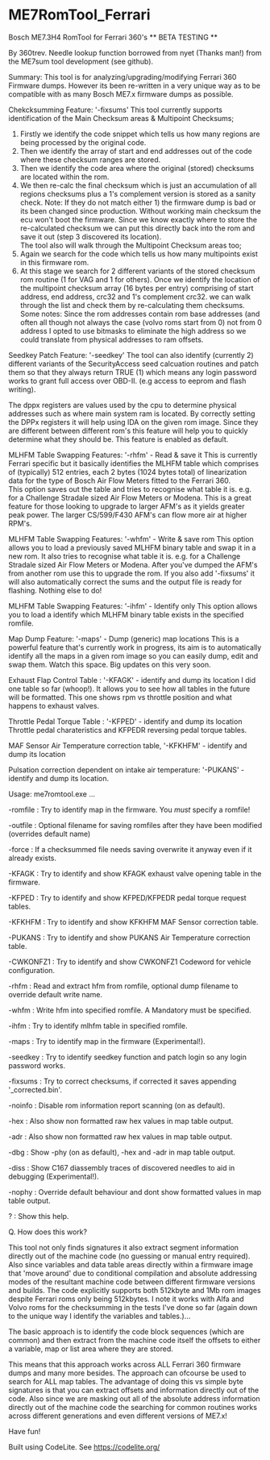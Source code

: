 # ME7RomTool_Ferrari
   Bosch ME7.3H4 RomTool for Ferrari 360's  ** BETA TESTING **

   By 360trev. Needle lookup function borrowed from nyet (Thanks man!) from
   the ME7sum tool development (see github).

   Summary:
   This tool is for analyzing/upgrading/modifying Ferrari 360 Firmware dumps.
   However its been re-written in a very unique way as to be compatible with
   as many Bosch ME7.x firmware dumps as possible.

   Chekcksumming Feature:  '-fixsums'
   This tool currently supports identification of the Main Checksum areas & Multipoint
   Checksums;
   1. Firstly we identify the code snippet which tells us how many regions are
   being processed by the original code.
   2. Then we identify the array of start and end addresses out of the code where 
   these checksum ranges are stored.
   3. Then we identify the code area where the original (stored) checksums are
   located within the rom.
   4. We then re-calc the final checksum which is just an accumulation of all 
   regions checksums plus a 1's complement version is stored as a sanity check.
   Note: If they do not match either 1) the firmware dump is bad or its been changed
   since production. Without working main checksum the ecu won't boot the firmware.
   Since we know exactly where to store the re-calculated checksum we can put this
   directly back into the rom and save it out (step 3 discovered its location).   
   The tool also will walk through the Multipoint Checksum areas too;
   1. Again we search for the code which tells us how many multipoints exist in
   this firmware rom.
   2. At this stage we search for 2 different variants of the stored checksum
   rom routine (1 for VAG and 1 for others). Once we identify the location of the
   multipoint checksum array (16 bytes per entry) comprising of start address,
   end address, crc32 and 1's complement crc32. we can walk through the list
   and check them by re-calculating them checksums.
   Some notes: Since the rom addresses contain rom base addresses (and often 
   all though not always the case (volvo roms start from 0) not from 0 address I
   opted to use bitmasks to eliminate the high address so we could translate from
   physical addresses to ram offsets.

   Seedkey Patch Feature: '-seedkey'
   The tool can also identify (currently 2) different variants of the SecurityAccess 
   seed calcuation routines and patch them so that they always return TRUE (1) which 
   means any login password works to grant full access over OBD-II. (e.g access to 
   eeprom and flash writing).

   The dppx registers are values used by the cpu to determine physical addresses
   such as where main system ram is located. By correctly setting the DPPx registers
   it will help using IDA on the given rom image. Since they are different between
   different rom's this feature will help you to quickly determine what they should be.
   This feature is enabled as default.

   MLHFM Table Swapping Features: '-rhfm' - Read & save it
   This is currently Ferrari specific but it basically identifies the
   MLHFM table which comprises of (typically) 512 entries, each 2 bytes 
   (1024 bytes total) of linearization data for the type of Bosch Air Flow Meters
   fitted to the Ferrari 360.   
   This option saves out the table and tries to recognise what table it is. e.g. for 
   a Challenge Stradale sized Air Flow Meters or Modena.
   This is a great feature for those looking to upgrade to larger AFM's as it yields
   greater peak power. The larger CS/599/F430 AFM's can flow more air at higher RPM's.

   MLHFM Table Swapping Features: '-whfm' - Write & save rom
   This option allows you to load a previously saved MLHFM binary table and swap it
   in a new rom. It also tries to recognise what table it is. e.g. for 
   a Challenge Stradale sized Air Flow Meters or Modena. After you've dumped the
   AFM's from another rom use this to upgrade the rom. If you also add '-fixsums'
   it will also automatically correct the sums and the output file is ready for
   flashing. Nothing else to do!

   MLHFM Table Swapping Features: '-ihfm' - Identify only
   This option allows you to load a identify which MLHFM binary table exists in the
   specified romfile.

   Map Dump Feature: '-maps' - Dump (generic) map locations
   This is a powerful feature that's currently work in progress, its aim is to automatically 
   identify all the maps in a given rom image so you can easily dump, edit and swap them. 
   Watch this space. Big updates on this very soon.

   Exhaust Flap Control Table : '-KFAGK' - identify and dump its location
   I did one table so far (whoop!). It allows you to see how all tables in the future will be 
   formatted. This one shows rpm vs throttle position and what happens to exhaust valves.

   Throttle Pedal Torque Table : '-KFPED' - identify and dump its location
   Throttle pedal charateristics and KFPEDR reversing pedal torque tables.

   MAF Sensor Air Temperature correction table, '-KFKHFM' - identify and dump its location
   
   Pulsation correction dependent on intake air temperature: '-PUKANS' - identify and dump
   its location.
   
Usage: me7romtool.exe <options> ...

 -romfile  : Try to identify map in the firmware. You *must* specify a romfile!
 
 -outfile  : Optional filename for saving romfiles after they have been modified (overrides default name)
 
 -force    : If a checksummed file needs saving overwrite it anyway even if it already exists.
 

 -KFAGK    : Try to identify and show KFAGK exhaust valve opening table in the firmware.
 
 -KFPED    : Try to identify and show KFPED/KFPEDR pedal torque request tables.
 
 -KFKHFM   : Try to identify and show KFKHFM MAF Sensor correction table.
 
 -PUKANS   : Try to identify and show PUKANS Air Temperature correction table.
 

 -CWKONFZ1 : Try to identify and show CWKONFZ1 Codeword for vehicle configuration.
 

 -rhfm     : Read and extract hfm from romfile, optional dump filename to override default write name.
 
 -whfm     : Write hfm into specified romfile. A Mandatory <hfm bin filename> must be specified.

 -ihfm     : Try to identify mlhfm table in specified romfile.

 -maps     : Try to identify map in the firmware (Experimental!).
 
 -seedkey  : Try to identify seedkey function and patch login so any login password works.
 

 -fixsums  : Try to correct checksums, if corrected it saves appending '_corrected.bin'.
 

 -noinfo   : Disable rom information report scanning (on as default).
 
 -hex      : Also show non formatted raw hex values in map table output.
 
 -adr      : Also show non formatted raw hex values in map table output.
 
 -dbg      : Show -phy (on as default), -hex and -adr in map table output.
 
 -diss     : Show C167 diassembly traces of discovered needles to aid in debugging (Experimental!).
 
 -nophy    : Override default behaviour and dont show formatted values in map table output.
 

 ?         : Show this help.
 




Q. How does this work?
   
   This tool not only finds signatures it also extract segment information directly
   out of the machine code (no guessing or manual entry required). Also since variables 
   and data table areas directly within a firmware image that 'move around' due to 
   conditional compilation and absolute addressing modes of the resultant
   machine code between different firmware versions and builds. The code explicitly
   supports both 512kbyte and 1Mb rom images despite Ferrari roms only being
   512kbytes. I note it works with Alfa and Volvo roms for the checksumming
   in the tests I've done so far (again down to the unique way I identify the
   variables and tables.)...
   
   The basic approach is to identify the code block sequences (which are common) 
   and then extract from the machine code itself the offsets to either a variable,
   map or list area where they are stored. 
   
   This means that this approach works across ALL Ferrari 360 firmware dumps and
   many more besides. The approach can ofcourse be used to search for ALL map 
   tables. The advantage of doing this vs simple byte signatures is that you can 
   extract offsets and information directly out of the code. Also since we are
   masking out all of the absolute address information directly out of the machine
   code the searching for common routines works across different generations and
   even different versions of ME7.x! 
   
   Have fun!
   
   Built using CodeLite. 
   See https://codelite.org/

